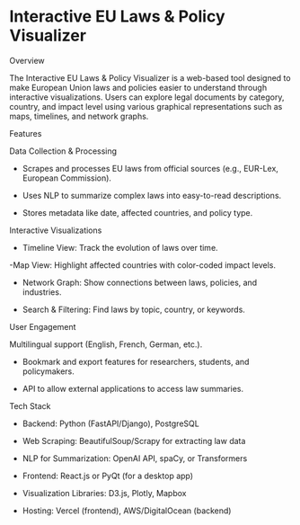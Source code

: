 # Interactive EU Laws & Policy Visualizer

Overview

The Interactive EU Laws & Policy Visualizer is a web-based tool designed to make European Union laws and policies easier to understand through interactive visualizations. Users can explore legal documents by category, country, and impact level using various graphical representations such as maps, timelines, and network graphs.

Features

Data Collection & Processing

- Scrapes and processes EU laws from official sources (e.g., EUR-Lex, European Commission).

- Uses NLP to summarize complex laws into easy-to-read descriptions.

- Stores metadata like date, affected countries, and policy type.

Interactive Visualizations

- Timeline View: Track the evolution of laws over time.

-Map View: Highlight affected countries with color-coded impact levels.

- Network Graph: Show connections between laws, policies, and industries.

- Search & Filtering: Find laws by topic, country, or keywords.

User Engagement

Multilingual support (English, French, German, etc.).

- Bookmark and export features for researchers, students, and policymakers.

- API to allow external applications to access law summaries.

Tech Stack

- Backend: Python (FastAPI/Django), PostgreSQL

- Web Scraping: BeautifulSoup/Scrapy for extracting law data

- NLP for Summarization: OpenAI API, spaCy, or Transformers

- Frontend: React.js or PyQt (for a desktop app)

- Visualization Libraries: D3.js, Plotly, Mapbox

- Hosting: Vercel (frontend), AWS/DigitalOcean (backend)


